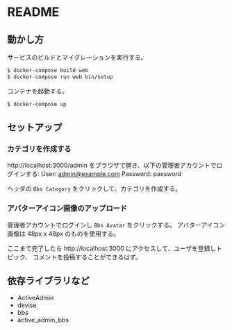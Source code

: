 # README

## 動かし方

サービスのビルドとマイグレーションを実行する。
```bash
$ docker-compose build web
$ docker-compose run web bin/setup
```

コンテナを起動する。
```bash
$ docker-compose up
```

## セットアップ
### カテゴリを作成する

http://localhost:3000/admin をブラウザで開き、以下の管理者アカウントでログインする:
User: admin@example.com
Password: password

ヘッダの `Bbs Category` をクリックして、カテゴリを作成する。

### アバターアイコン画像のアップロード

管理者アカウントでログインし `Bbs Avatar` をクリックする。
アバターアイコン画像は 48px x 48px のものを使用する。

ここまで完了したら http://localhost:3000 にアクセスして、ユーザを登録しトピック、
コメントを投稿することができるはず。

## 依存ライブラリなど
- ActiveAdmin
- devise
- bbs
- active_admin_bbs
